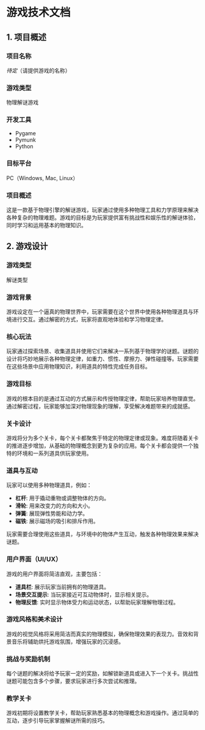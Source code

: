 # 游戏技术文档

## 1. 项目概述

### 项目名称
*待定*（请提供游戏的名称）

### 游戏类型
物理解谜游戏

### 开发工具
- Pygame
- Pymunk
- Python

### 目标平台
PC（Windows, Mac, Linux）

### 项目概述
这是一款基于物理引擎的解谜游戏，玩家通过使用多种物理工具和力学原理来解决各种复杂的物理难题。游戏的目标是为玩家提供富有挑战性和娱乐性的解谜体验，同时学习和运用基本的物理知识。

## 2. 游戏设计

### 游戏类型
解谜类型

### 游戏背景
游戏设定在一个逼真的物理世界中，玩家需要在这个世界中使用各种物理道具与环境进行交互。通过解密的方式，玩家将直观地体验和学习物理定律。

### 核心玩法
玩家通过探索场景、收集道具并使用它们来解决一系列基于物理学的谜题。谜题的设计将巧妙地展示各种物理定律，如重力、惯性、摩擦力、弹性碰撞等。玩家需要在这些场景中应用物理知识，利用道具的特性完成任务目标。

### 游戏目标
游戏的根本目的是通过互动的方式展示和传授物理定律，帮助玩家培养物理直觉。通过解密过程，玩家能够加深对物理现象的理解，享受解决难题带来的成就感。

### 关卡设计
游戏将分为多个关卡，每个关卡都聚焦于特定的物理定律或现象。难度将随着关卡的推进逐步增加，从基础的物理概念到更为复杂的应用。每个关卡都会提供一个独特的环境和一系列道具供玩家使用。

### 道具与互动
玩家可以使用多种物理道具，例如：
- **杠杆**: 用于撬动重物或调整物体的方向。
- **滑轮**: 用来改变力的方向和大小。
- **弹簧**: 展现弹性势能和动力学。
- **磁铁**: 展示磁场的吸引和排斥作用。

玩家需要合理使用这些道具，与环境中的物体产生互动，触发各种物理效果来解决谜题。

### 用户界面（UI/UX）
游戏的用户界面将简洁直观，主要包括：
- **道具栏**: 展示玩家当前拥有的物理道具。
- **场景交互提示**: 当玩家接近可互动物体时，显示相关提示。
- **物理反馈**: 实时显示物体受力和运动状态，以帮助玩家理解物理过程。

### 游戏风格和美术设计
游戏的视觉风格将采用简洁而真实的物理模拟，确保物理效果的表现力。音效和背景音乐将辅助烘托游戏氛围，增强玩家的沉浸感。

### 挑战与奖励机制
每个谜题的解决将给予玩家一定的奖励，如解锁新道具或进入下一个关卡。挑战性谜题可能包含多个步骤，要求玩家进行多次尝试和推理。

### 教学关卡
游戏初期将设置教学关卡，帮助玩家熟悉基本的物理概念和游戏操作。通过简单的互动，逐步引导玩家掌握解谜所需的技巧。


